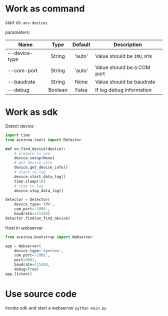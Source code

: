 # Work as command
start cli: `ans-devices`

parameters:

| Name | Type | Default | Description |
| - | :-: | :-: | - |
| --device-type | String | 'auto' | Value should be `IMU`, `RTK` |
| --com-port | String | 'auto' | Value should be a COM port |
| --baudrate | String | None | Value should be baudrate |
| --debug | Boolean | False | If log debug information |


# Work as sdk
Detect device
```python
import time
from aceinna.tools import Detector

def on_find_device(device):
    # prepare to use
    device.setup(None)
    # get device info
    device.get_device_info()
    # start to log
    device.start_data_log()
    time.sleep(10)
    # stop to log
    device.stop_data_log()

detector = Detector(
    device_type='IMU',
    com_port='COM1',
    baudrate=115200)
detector.find(on_find_device)
```

Host in webserver 
```python
from aceinna.bootstrap import Webserver

app = Webserver(
    device_type='openimu',
    com_port='COM1',
    port=8001,
    baudrate=115200,
    debug=True)
app.listen()
```


# Use source code
Invoke sdk and start a webserver `python main.py`